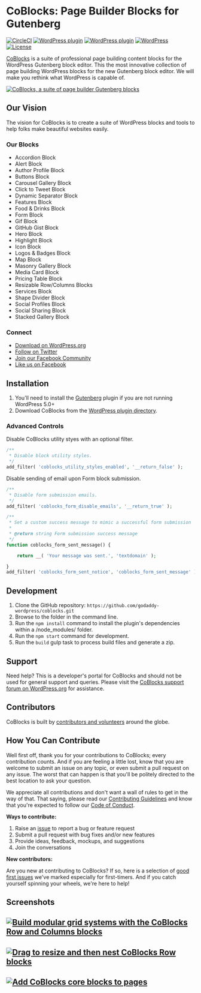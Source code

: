 # CoBlocks: Page Builder Blocks for Gutenberg

[![CircleCI](https://circleci.com/gh/godaddy-wordpress/coblocks/tree/master.svg?style=svg)](https://circleci.com/gh/godaddy-wordpress/coblocks/tree/master) [![WordPress plugin](https://img.shields.io/wordpress/plugin/dt/coblocks.svg?style=flat)](https://wordpress.org/plugins/coblocks/) [![WordPress plugin](https://img.shields.io/wordpress/plugin/v/coblocks.svg?style=flat)](https://wordpress.org/plugins/coblocks/) [![WordPress](https://img.shields.io/wordpress/v/coblocks.svg?style=flat)]() [![License](https://img.shields.io/badge/license-GPL--2.0%2B-red.svg)](https://github.com/godaddy-wordpress/coblocks/blob/master/LICENSE)

[CoBlocks](https://wordpress.org/plugins/coblocks/) is a suite of professional page building content blocks for the WordPress Gutenberg block editor. This the most innovative collection of page building WordPress blocks for the new Gutenberg block editor. We will make you rethink what WordPress is capable of.

[![CoBlocks, a suite of page builder Gutenberg blocks](https://user-images.githubusercontent.com/1813435/55430214-839cff80-555b-11e9-9624-fcd61fed398d.jpg)](https://wordpress.org/plugins/coblocks/)

## Our Vision

The vision for CoBlocks is to create a suite of WordPress blocks and tools to help folks make beautiful websites easily.

### Our Blocks

-   Accordion Block
-   Alert Block
-   Author Profile Block
-   Buttons Block
-   Carousel Gallery Block
-   Click to Tweet Block
-   Dynamic Separator Block
-   Features Block
-   Food & Drinks Block
-   Form Block
-   Gif Block
-   GitHub Gist Block
-   Hero Block
-   Highlight Block
-   Icon Block
-   Logos & Badges Block
-   Map Block
-   Masonry Gallery Block
-   Media Card Block
-   Pricing Table Block
-   Resizable Row/Columns Blocks
-   Services Block
-   Shape Divider Block
-   Social Profiles Block
-   Social Sharing Block
-   Stacked Gallery Block

### Connect

-   [Download on WordPress.org](https://wordpress.org/plugins/coblocks/)
-   [Follow on Twitter](https://twitter.com/coblocks)
-   [Join our Facebook Community](https://facebook.com/groups/coblocks)
-   [Like us on Facebook](https://www.facebook.com/coblocks/)

## Installation

1. You'll need to install the [Gutenberg](https://wordpress.org/plugins/gutenberg/) plugin if you are not running WordPress 5.0+
2. Download CoBlocks from the [WordPress plugin directory](https://wordpress.org/plugins/coblocks/).

### Advanced Controls

Disable CoBlocks utility styes with an optional filter.
```php
/**
 * Disable block utility styles.
 */
add_filter( 'coblocks_utility_styles_enabled', '__return_false' );
```

Disable sending of email upon Form block submission.
```php
/**
 * Disable form submission emails.
 */
add_filter( 'coblocks_form_disable_emails', '__return_true' );

/**
 * Set a custom success message to mimic a successful form submission
 *
 * @return string Form submission success message
 */
function coblocks_form_sent_message() {

	return __( 'Your message was sent.', 'textdomain' );

}
add_filter( 'coblocks_form_sent_notice', 'coblocks_form_sent_message' );
```

## Development

1. Clone the GitHub repository: `https://github.com/godaddy-wordpress/coblocks.git`
2. Browse to the folder in the command line.
3. Run the `npm install` command to install the plugin's dependencies within a /node_modules/ folder.
4. Run the `npm start` command for development.
5. Run the `build` gulp task to process build files and generate a zip.

## Support

Need help? This is a developer's portal for CoBlocks and should not be used for general support and queries. Please visit the [CoBlocks support forum on WordPress.org](https://wordpress.org/support/plugin/coblocks) for assistance.

## Contributors

CoBlocks is built by [contributors and volunteers](https://github.com/godaddy-wordpress/coblocks/blob/master/CONTRIBUTORS.md) around the globe.

## How You Can Contribute

Well first off, thank you for your contributions to CoBlocks; every contribution counts. And if you are feeling a little lost, know that you are welcome to submit an issue on any topic, or even submit a pull request on any issue. The worst that can happen is that you'll be politely directed to the best location to ask your question.

We appreciate all contributions and don't want a wall of rules to get in the way of that. That saying, please read our [Contributing Guidelines](https://github.com/godaddy-wordpress/coblocks/blob/master/.github/CONTRIBUTING.md) and know that you're expected to follow our [Code of Conduct](https://github.com/godaddy-wordpress/coblocks/blob/master/CODE_OF_CONDUCT.md).

**Ways to contribute:**

1. Raise an [issue](https://github.com/godaddy-wordpress/coblocks/issues/new/choose) to report a bug or feature request
2. Submit a pull request with bug fixes and/or new features
3. Provide ideas, feedback, mockups, and suggestions
4. Join the conversations

**New contributors:**

Are you new at contributing to CoBlocks? If so, here is a selection of [good first issues](https://github.com/godaddy-wordpress/coblocks/labels/good%20first%20issue) we've marked especially for first-timers. And if you catch yourself spinning your wheels, we're here to help!

## Screenshots

## [![Build modular grid systems with the CoBlocks Row and Columns blocks](https://user-images.githubusercontent.com/1813435/51091007-6aea2e00-1752-11e9-8ac5-4e6cb307ef47.gif)](https://coblocks.com?utm_medium=coblocks-github&utm_source=readme&utm_campaign=readme&utm_content=screenshot-1.gif)

## [![Drag to resize and then nest CoBlocks Row blocks](https://user-images.githubusercontent.com/1813435/51091023-940abe80-1752-11e9-9a91-4c332c393ca9.gif)](https://coblocks.com?utm_medium=coblocks-github&utm_source=readme&utm_campaign=readme&utm_content=screenshot-3.gif)

## [![Add CoBlocks core blocks to pages](https://user-images.githubusercontent.com/1813435/51091036-ccaa9800-1752-11e9-9e9f-fed60a73024c.gif)](https://coblocks.com?utm_medium=coblocks-github&utm_source=readme&utm_campaign=readme&utm_content=screenshot-5.gif)
